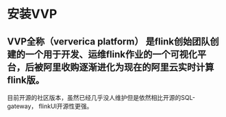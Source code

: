 # 安装VVP
## VVP全称（ververica platform） 是flink创始团队创建的一个用于开发、运维flink作业的一个可视化平台，后被阿里收购逐渐进化为现在的阿里云实时计算flink版。
目前开源的社区版本，虽然已经几乎没人维护但是依然相比开源的SQL-gateway， flinkUI开源性更强。
